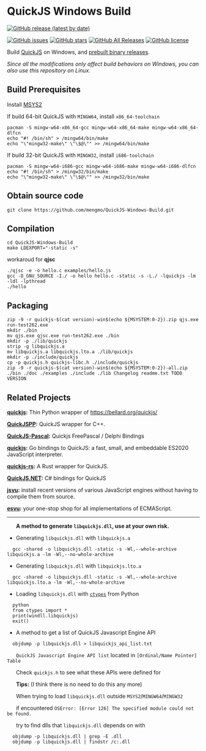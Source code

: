 # QuickJS Windows Build

[![GitHub release (latest by date)](https://img.shields.io/github/v/release/mengmo/QuickJS-Windows-Build?logo=github)](https://github.com/mengmo/QuickJS-Windows-Build/releases)

[![GitHub issues](https://img.shields.io/github/issues/mengmo/QuickJS-Windows-Build?logo=github)](https://github.com/mengmo/QuickJS-Windows-Build/issues)
[![GitHub stars](https://img.shields.io/github/stars/mengmo/QuickJS-Windows-Build?logo=github)](https://github.com/mengmo/QuickJS-Windows-Build/stargazers)
[![GitHub All Releases](https://img.shields.io/github/downloads/mengmo/QuickJS-Windows-Build/total?logo=github)](https://github.com/mengmo/QuickJS-Windows-Build/releases)
[![GitHub license](https://img.shields.io/github/license/mengmo/QuickJS-Windows-Build?logo=open-source-initiative)](https://github.com/mengmo/QuickJS-Windows-Build/blob/master/LICENSE)

Build [QuickJS](https://bellard.org/quickjs/) on Windows, and [prebuilt binary releases](https://github.com/mengmo/QuickJS-Windows-Build/releases).

*Since all the modifications only affect build behaviors on Windows, you can also use this repository on Linux.*

## Build Prerequisites
Install [MSYS2](http://www.msys2.org/)

If build 64-bit QuickJS with `MINGW64`, install `x86_64-toolchain`
```
pacman -S mingw-w64-x86_64-gcc mingw-w64-x86_64-make mingw-w64-x86_64-dlfcn
echo "#! /bin/sh" > /mingw64/bin/make
echo "\"mingw32-make\" \"\$@\"" >> /mingw64/bin/make
```

If build 32-bit QuickJS with `MINGW32`, install `i686-toolchain`
```
pacman -S mingw-w64-i686-gcc mingw-w64-i686-make mingw-w64-i686-dlfcn
echo "#! /bin/sh" > /mingw32/bin/make
echo "\"mingw32-make\" \"\$@\"" >> /mingw32/bin/make
```

## Obtain source code
```
git clone https://github.com/mengmo/QuickJS-Windows-Build.git
```

## Compilation
```
cd QuickJS-Windows-Build
make LDEXPORT="-static -s"
```
workaroud for **qjsc**
```
./qjsc -e -o hello.c examples/hello.js
gcc -D_GNU_SOURCE -I./ -o hello hello.c -static -s -L./ -lquickjs -lm -ldl -lpthread
./hello
```

## Packaging
```
zip -9 -r quickjs-$(cat version)-win$(echo ${MSYSTEM:0-2}).zip qjs.exe run-test262.exe
mkdir ./bin
mv qjs.exe qjsc.exe run-test262.exe ./bin
mkdir -p ./lib/quickjs
strip -g libquickjs.a
mv libquickjs.a libquickjs.lto.a ./lib/quickjs
mkdir -p ./include/quickjs
cp -p quickjs.h quickjs-libc.h ./include/quickjs
zip -9 -r quickjs-$(cat version)-win$(echo ${MSYSTEM:0-2})-all.zip ./bin ./doc ./examples ./include ./lib Changelog readme.txt TODO VERSION
```

## Related Projects
**[quickjs](https://github.com/PetterS/quickjs):** Thin Python wrapper of https://bellard.org/quickjs/

**[QuickJSPP](https://github.com/ftk/quickjspp):** QuickJS wrapper for C++.

**[QuickJS-Pascal](https://github.com/Coldzer0/QuickJS-Pascal):** Quickjs FreePascal / Delphi Bindings

**[quickjs](https://github.com/lithdew/quickjs):** Go bindings to QuickJS: a fast, small, and embeddable ES2020 JavaScript interpreter.

**[quickjs-rs](https://github.com/theduke/quickjs-rs):** A Rust wrapper for QuickJS.

**[QuickJS.NET](https://github.com/vmas/QuickJS.NET):** C# bindings for QuickJS

**[jsvu](https://github.com/GoogleChromeLabs/jsvu):** install recent versions of various JavaScript engines without having to compile them from source.

**[esvu](https://github.com/devsnek/esvu):** your one-stop shop for all implementations of ECMAScript.
* * *
&nbsp;&nbsp;&nbsp;&nbsp;&nbsp;&nbsp;**A method to generate `libquickjs.dll`, use at your own risk.**

* Generating `libquickjs.dll` with `libquickjs.a`
```
  gcc -shared -o libquickjs.dll -static -s -Wl,--whole-archive libquickjs.a -lm -Wl,--no-whole-archive
```

* Generating `libquickjs.dll` with `libquickjs.lto.a`
```
  gcc -shared -o libquickjs.dll -static -s -Wl,--whole-archive libquickjs.lto.a -lm -Wl,--no-whole-archive
```

* Loading `libquickjs.dll` with [`ctypes`](https://docs.python.org/3/library/ctypes.html) from Python
```
  python
  from ctypes import *
  print(windll.libquickjs)
  exit()
```

* A method to get a list of QuickJS Javascript Engine API
```
  objdump -p libquickjs.dll > libquickjs_api_list.txt
```
&nbsp;&nbsp;&nbsp;&nbsp;&nbsp;&nbsp;`QuickJS Javascript Engine API list` located in `[Ordinal/Name Pointer] Table`

&nbsp;&nbsp;&nbsp;&nbsp;&nbsp;&nbsp;Check `quickjs.h` to see what these APIs were defined for

&nbsp;&nbsp;&nbsp;&nbsp;&nbsp;&nbsp;**Tips:** (I think there is no need to do this any more)

&nbsp;&nbsp;&nbsp;&nbsp;&nbsp;&nbsp;When trying to load `libquickjs.dll` outside `MSYS2`/`MINGW64`/`MINGW32`

&nbsp;&nbsp;&nbsp;&nbsp;&nbsp;&nbsp;if encountered `OSError: [Error 126] The specified module could not be found.`

&nbsp;&nbsp;&nbsp;&nbsp;&nbsp;&nbsp;try to find dlls that `libquickjs.dll` depends on with
```
  objdump -p libquickjs.dll | grep -E .dll
  objdump -p libquickjs.dll | findstr /c:.dll
```
